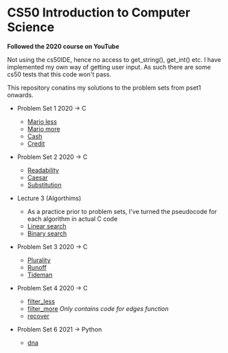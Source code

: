 # CS50 Introduction to Computer Science

**Followed the 2020 course on YouTube**

Not using the cs50IDE, hence no access to get_string(), get_int() etc. I have implemented my own way of getting user input. As such there are some cs50 tests that this code won't pass.

This repository conatins my solutions to the problem sets from pset1 onwards.

- Problem Set 1 2020 -> C
  - [Mario less](./problem_set_1/mario/mario_less.c)
  - [Mario more](./problem_set_1/mario/mario_more.c)
  - [Cash](./problem_set_1/cash/cash.c)
  - [Credit](./problem_set_1//credit/credit.c)
  
- Problem Set 2 2020 -> C
  - [Readability](./problem_set_2/readability.c)
  - [Caesar](./problem_set_2/caesar.c)
  - [Substitution](./problem_set_2/substitution.c)

- Lecture 3 (Algorthims)
  - As a practice prior to problem sets, I've turned the pseudocode for each algorithm in actual C code
  - [Linear search](./lecture_3_algorithms/linear_search.c)
  - [Binary search](./lecture_3_algorithms/binary_search.c)

- Problem Set 3 2020 -> C
  - [Plurality](./problem_set_3/plurality.c)
  - [Runoff](./problem_set_3/runoff.c)
  - [Tideman](./problem_set_3/tideman.c)

- Problem Set 4 2020 -> C
  - [filter_less](./problem_set_4/filter_less/helpers.c)
  - [filter_more](./problem_set_4/filter_more/helpers.c) *Only contains code for edges function*
  - [recover](./problem_set_4/recover/recover.c)

- Problem Set 6 2021 -> Python
  - [dna](./problem_set_6/dna.py)
